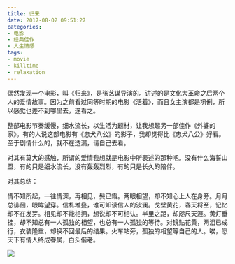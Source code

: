 ```yaml
---
title: 归来
date: 2017-08-02 09:51:27
categories:
- 电影
- 经典佳作
- 人生情感
tags:
- movie
- killtime
- relaxation
---
```


偶然发现一个电影，叫《归来》，是张艺谋导演的。讲述的是文化大革命之后两个人的爱情故事。因为之前看过同等时期的电影《活着》，而且女主演都是巩俐，所以感觉也差不到哪里去，遂看之。

<!--more-->

整部电影节奏缓慢，细水流长，以生活为题材，让我想起另一部佳作《外婆的家》。有的人说这部电影有《忠犬八公》的影子，我却觉得比《忠犬八公》好看。至于剧情什么的，就不在透漏，请自己去看。

对其有莫大的感触，所谓的爱情我想就是电影中所表述的那种吧。没有什么海誓山盟，有的只是细水流长，没有轰轰烈烈，有的只是长久的陪伴。

对其总结：

情不知所起，一往情深，再相见，鬓已霜。两眼相望，却不知心上人在身旁。月月总徘徊，眼眸望穿。信札堆叠，谁可知读信人的波澜。戈壁黄花，春天将至，记忆却不在发芽。相见却不能相拥，想说却不可相认。半里之距，却咫尺天涯。黄灯垂挂，却不知总有一人孤独的相望，也总有一人孤独的等待。对镜贴花黄，两泪已成行，衣装隆重，却换不回最后的结果。火车站旁，孤独的相望等自己的人。唉，愿天下有情人终成眷属，白头偕老。

![](/images/movie/0.jpg)
